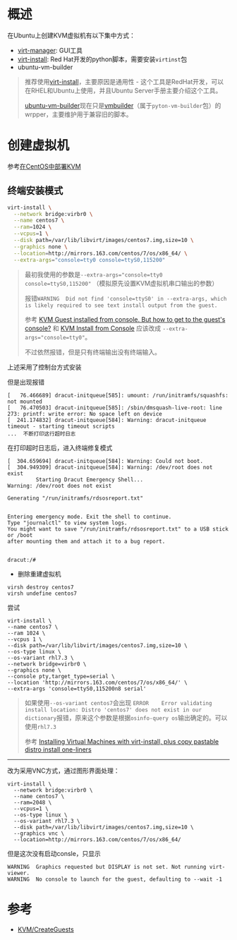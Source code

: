 # 概述

在Ubuntu上创建KVM虚拟机有以下集中方式：

* [virt-manager](http://virt-manager.et.redhat.com/): GUI工具
* [virt-install](http://www.howtoforge.com/installing-kvm-guests-with-virt-install-on-ubuntu-8.10-server): Red Hat开发的python脚本，需要安装`virtinst`包
* ubuntu-vm-builder

> 推荐使用[virt-install](https://help.ubuntu.com/16.04/serverguide/libvirt.html#libvirt-virt-install)，主要原因是通用性 - 这个工具是RedHat开发，可以在RHEL和Ubuntu上使用，并且Ubuntu Server手册主要介绍这个工具。
> 
> [ubuntu-vm-builder](http://manpages.ubuntu.com/manpages/xenial/man1/ubuntu-vm-builder.1.html)现在只是[vmbuilder](https://help.ubuntu.com/community/JeOSVMBuilder)（属于`pyton-vm-builder`包）的wrpper，主要维护用于兼容旧的脚本。

# 创建虚拟机

参考[在CentOS中部署KVM](../startup/in_action/deploy_kvm_on_centos)

## 终端安装模式

```bash
virt-install \
  --network bridge:virbr0 \
  --name centos7 \
  --ram=1024 \
  --vcpus=1 \
  --disk path=/var/lib/libvirt/images/centos7.img,size=10 \
  --graphics none \
  --location=http://mirrors.163.com/centos/7/os/x86_64/ \
  --extra-args="console=tty0 console=ttyS0,115200"
```

> 最初我使用的参数是`--extra-args="console=tty0 console=ttyS0,115200"` （模拟原先设置KVM虚拟机串口输出的参数）
>
> 报错`WARNING  Did not find 'console=ttyS0' in --extra-args, which is likely required to see text install output from the guest.`
>
> 参考 [KVM Guest installed from console. But how to get to the guest's console?](https://serverfault.com/questions/257962/kvm-guest-installed-from-console-but-how-to-get-to-the-guests-console) 和 [KVM Install from Console](https://arstechnica.com/civis/viewtopic.php?f=16&t=1165804) 应该改成 `--extra-args="console=tty0"`。
>
> 不过依然报错，但是只有终端输出没有终端输入。

上述采用了控制台方式安装

但是出现报错

```
[   76.466689] dracut-initqueue[585]: umount: /run/initramfs/squashfs: not mounted
[   76.470503] dracut-initqueue[585]: /sbin/dmsquash-live-root: line 273: printf: write error: No space left on device
[  241.174832] dracut-initqueue[584]: Warning: dracut-initqueue timeout - starting timeout scripts
...  不断打印这行超时日志
```

在打印超时日志后，进入终端修复模式

```
[  304.659694] dracut-initqueue[584]: Warning: Could not boot.
[  304.949309] dracut-initqueue[584]: Warning: /dev/root does not exist
         Starting Dracut Emergency Shell...
Warning: /dev/root does not exist

Generating "/run/initramfs/rdsosreport.txt"


Entering emergency mode. Exit the shell to continue.
Type "journalctl" to view system logs.
You might want to save "/run/initramfs/rdsosreport.txt" to a USB stick or /boot
after mounting them and attach it to a bug report.


dracut:/#
```

* 删除重建虚拟机

```
virsh destroy centos7
virsh undefine centos7
```

尝试

```
virt-install \
--name centos7 \
--ram 1024 \
--vcpus 1 \
--disk path=/var/lib/libvirt/images/centos7.img,size=10 \
--os-type linux \
--os-variant rhl7.3 \
--network bridge=virbr0 \
--graphics none \
--console pty,target_type=serial \
--location 'http://mirrors.163.com/centos/7/os/x86_64/' \
--extra-args 'console=ttyS0,115200n8 serial'
```

> 如果使用`--os-variant centos7`会出现 `ERROR    Error validating install location: Distro 'centos7' does not exist in our dictionary`报错，原来这个参数是根据`osinfo-query os`输出确定的。可以使用`rhl7.3`
>
> 参考 [Installing Virtual Machines with virt-install, plus copy pastable distro install one-liners](https://raymii.org/s/articles/virt-install_introduction_and_copy_paste_distro_install_commands.html)

----

改为采用VNC方式，通过图形界面处理：

```
virt-install \
  --network bridge:virbr0 \
  --name centos7 \
  --ram=2048 \
  --vcpus=1 \
  --os-type linux \
  --os-variant rhl7.3 \
  --disk path=/var/lib/libvirt/images/centos7.img,size=10 \
  --graphics vnc \
  --location=http://mirrors.163.com/centos/7/os/x86_64/
```

但是这次没有启动consle，只显示

```
WARNING  Graphics requested but DISPLAY is not set. Not running virt-viewer.
WARNING  No console to launch for the guest, defaulting to --wait -1
```

# 参考

* [KVM/CreateGuests](https://help.ubuntu.com/community/KVM/CreateGuests)